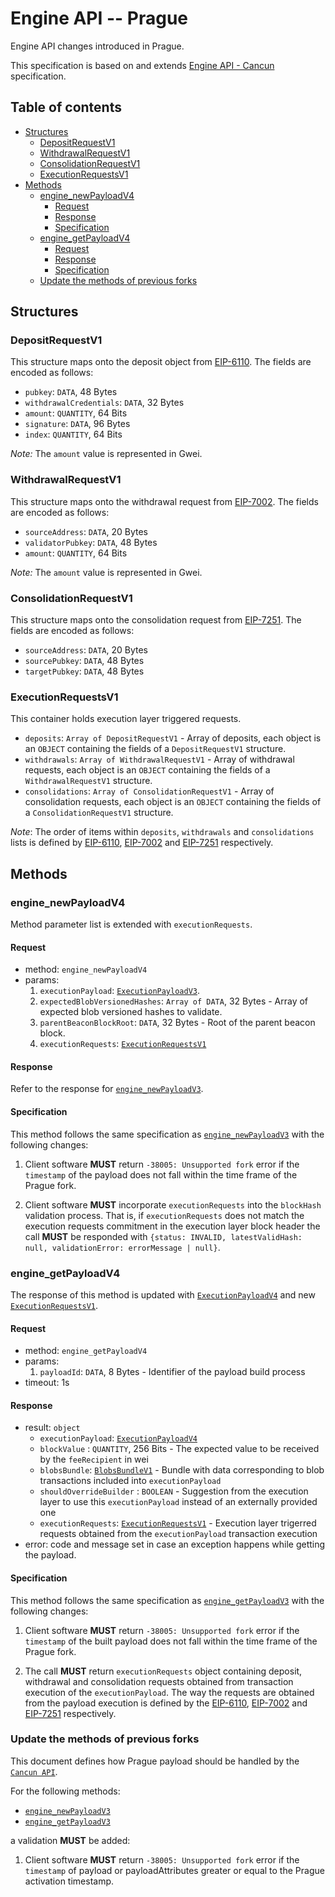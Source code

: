 # Engine API -- Prague

Engine API changes introduced in Prague.

This specification is based on and extends [Engine API - Cancun](./cancun.md) specification.

## Table of contents

<!-- START doctoc generated TOC please keep comment here to allow auto update -->
<!-- DON'T EDIT THIS SECTION, INSTEAD RE-RUN doctoc TO UPDATE -->

- [Structures](#structures)
  - [DepositRequestV1](#depositrequestv1)
  - [WithdrawalRequestV1](#withdrawalrequestv1)
  - [ConsolidationRequestV1](#consolidationrequestv1)
  - [ExecutionRequestsV1](#executionrequestsv1)
- [Methods](#methods)
  - [engine_newPayloadV4](#engine_newpayloadv4)
    - [Request](#request)
    - [Response](#response)
    - [Specification](#specification)
  - [engine_getPayloadV4](#engine_getpayloadv4)
    - [Request](#request-1)
    - [Response](#response-1)
    - [Specification](#specification-1)
  - [Update the methods of previous forks](#update-the-methods-of-previous-forks)

<!-- END doctoc generated TOC please keep comment here to allow auto update -->

## Structures

### DepositRequestV1

This structure maps onto the deposit object from [EIP-6110](https://eips.ethereum.org/EIPS/eip-6110).
The fields are encoded as follows:

- `pubkey`: `DATA`, 48 Bytes
- `withdrawalCredentials`: `DATA`, 32 Bytes
- `amount`: `QUANTITY`, 64 Bits
- `signature`: `DATA`, 96 Bytes
- `index`: `QUANTITY`, 64 Bits

*Note:* The `amount` value is represented in Gwei.

### WithdrawalRequestV1

This structure maps onto the withdrawal request from [EIP-7002](https://eips.ethereum.org/EIPS/eip-7002).
The fields are encoded as follows:

- `sourceAddress`: `DATA`, 20 Bytes
- `validatorPubkey`: `DATA`, 48 Bytes
- `amount`: `QUANTITY`, 64 Bits

*Note:* The `amount` value is represented in Gwei.

### ConsolidationRequestV1

This structure maps onto the consolidation request from [EIP-7251](https://eips.ethereum.org/EIPS/eip-7251).
The fields are encoded as follows:

- `sourceAddress`: `DATA`, 20 Bytes
- `sourcePubkey`: `DATA`, 48 Bytes
- `targetPubkey`: `DATA`, 48 Bytes

### ExecutionRequestsV1

This container holds execution layer triggered requests.

- `deposits`: `Array of DepositRequestV1` - Array of deposits, each object is an `OBJECT` containing the fields of a `DepositRequestV1` structure.
- `withdrawals`: `Array of WithdrawalRequestV1` - Array of withdrawal requests, each object is an `OBJECT` containing the fields of a `WithdrawalRequestV1` structure.
- `consolidations`: `Array of ConsolidationRequestV1` - Array of consolidation requests, each object is an `OBJECT` containing the fields of a `ConsolidationRequestV1` structure.

*Note*: The order of items within `deposits`, `withdrawals` and `consolidations` lists is defined by
[EIP-6110](https://eips.ethereum.org/EIPS/eip-6110), [EIP-7002](https://eips.ethereum.org/EIPS/eip-7002) and [EIP-7251](https://eips.ethereum.org/EIPS/eip-7251) respectively.

## Methods

### engine_newPayloadV4

Method parameter list is extended with `executionRequests`.

#### Request

* method: `engine_newPayloadV4`
* params:
  1. `executionPayload`: [`ExecutionPayloadV3`](./cancun.md#executionpayloadv3).
  2. `expectedBlobVersionedHashes`: `Array of DATA`, 32 Bytes - Array of expected blob versioned hashes to validate.
  3. `parentBeaconBlockRoot`: `DATA`, 32 Bytes - Root of the parent beacon block.
  4. `executionRequests`: [`ExecutionRequestsV1`](#ExecutionRequestsV1)

#### Response

Refer to the response for [`engine_newPayloadV3`](./cancun.md#engine_newpayloadv3).

#### Specification

This method follows the same specification as [`engine_newPayloadV3`](./cancun.md#engine_newpayloadv3) with the following changes:

1. Client software **MUST** return `-38005: Unsupported fork` error if the `timestamp` of the payload does not fall within the time frame of the Prague fork.

2. Client software **MUST** incorporate `executionRequests` into the `blockHash` validation process.
   That is, if `executionRequests` does not match the execution requests commitment in the execution layer block header
   the call **MUST** be responded with `{status: INVALID, latestValidHash: null, validationError: errorMessage | null}`.

### engine_getPayloadV4

The response of this method is updated with [`ExecutionPayloadV4`](#ExecutionPayloadV4) and new [`ExecutionRequestsV1`](#ExecutionRequestsV1).

#### Request

* method: `engine_getPayloadV4`
* params:
  1. `payloadId`: `DATA`, 8 Bytes - Identifier of the payload build process
* timeout: 1s

#### Response

* result: `object`
  - `executionPayload`: [`ExecutionPayloadV4`](#ExecutionPayloadV4)
  - `blockValue` : `QUANTITY`, 256 Bits - The expected value to be received by the `feeRecipient` in wei
  - `blobsBundle`: [`BlobsBundleV1`](#BlobsBundleV1) - Bundle with data corresponding to blob transactions included into `executionPayload`
  - `shouldOverrideBuilder` : `BOOLEAN` - Suggestion from the execution layer to use this `executionPayload` instead of an externally provided one
  - `executionRequests`: [`ExecutionRequestsV1`](#ExecutionRequestsV1) - Execution layer trigerred requests obtained from the `executionPayload` transaction execution
* error: code and message set in case an exception happens while getting the payload.

#### Specification

This method follows the same specification as [`engine_getPayloadV3`](./cancun.md#engine_getpayloadv3) with the following changes:

1. Client software **MUST** return `-38005: Unsupported fork` error if the `timestamp` of the built payload does not fall within the time frame of the Prague fork.

2. The call **MUST** return `executionRequests` object containing deposit, withdrawal and consolidation requests obtained from transaction execution of the `executionPayload`.
   The way the requests are obtained from the payload execution is defined by the [EIP-6110](https://eips.ethereum.org/EIPS/eip-6110),
   [EIP-7002](https://eips.ethereum.org/EIPS/eip-7002) and [EIP-7251](https://eips.ethereum.org/EIPS/eip-7251) respectively.

### Update the methods of previous forks

This document defines how Prague payload should be handled by the [`Cancun API`](./cancun.md).

For the following methods:

- [`engine_newPayloadV3`](./cancun.md#engine_newpayloadV3)
- [`engine_getPayloadV3`](./cancun.md#engine_getpayloadv3)

a validation **MUST** be added:

1. Client software **MUST** return `-38005: Unsupported fork` error if the `timestamp` of payload or payloadAttributes greater or equal to the Prague activation timestamp.
